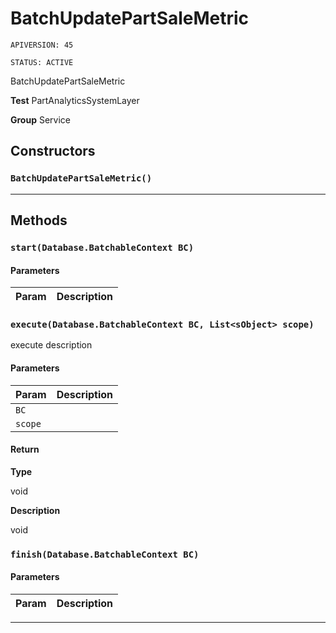 # BatchUpdatePartSaleMetric

`APIVERSION: 45`

`STATUS: ACTIVE`

BatchUpdatePartSaleMetric


**Test** PartAnalyticsSystemLayer


**Group** Service

## Constructors
### `BatchUpdatePartSaleMetric()`
---
## Methods
### `start(Database.BatchableContext BC)`
#### Parameters
|Param|Description|
|---|---|

### `execute(Database.BatchableContext BC, List<sObject> scope)`

execute description

#### Parameters
|Param|Description|
|---|---|
|`BC`||
|`scope`||

#### Return

**Type**

void

**Description**

void

### `finish(Database.BatchableContext BC)`
#### Parameters
|Param|Description|
|---|---|

---
